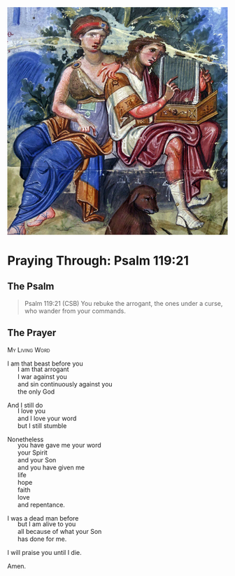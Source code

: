 <img class="intro-right" src="art-paris-psalter.jpg">

<style>
  li {list-style-type: none;}
  p + ul {
    margin-top: -18px;
}
</style>

# Praying Through: Psalm 119:21

## The Psalm

>Psalm 119:21 (CSB) You rebuke the arrogant, the ones under a curse, who wander from your commands.

## The Prayer

<div style="font-variant: small-caps;">
My Living Word
</div>

I am that beast before you
* I am that arrogant
* I war against you
* and sin continuously against you
* the only God

And I still do
* I love you
* and I love your word
* but I still stumble

Nonetheless
* you have gave me your word
* your Spirit
* and your Son
* and you have given me
* life
* hope
* faith
* love
* and repentance.

I was a dead man before
* but I am alive to you
* all because of what your Son
* has done for me.

I will praise you until I die.

Amen.